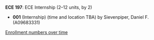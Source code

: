 **ECE 197**: ECE Internship (2–12 units, by 2)

- **001** (Internship) (time and location TBA) by Sievenpiper, Daniel F. (A09683331)

[Enrollment numbers over time](./ECE197.tsv)
